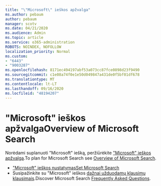 ```yaml
---
title: "\"Microsoft\" ieškos apžvalga"
ms.author: pebaum
author: pebaum
manager: scotv
ms.date: 04/21/2020
ms.audience: Admin
ms.topic: article
ms.service: o365-administration
ROBOTS: NOINDEX, NOFOLLOW
localization_priority: Normal
ms.custom:
- "6443"
- "9003287"
ms.openlocfilehash: 8171ec494197abf53a073cc87fce0898d23f9490
ms.sourcegitcommit: c1e08a74f0e1e50d049847a431de0f5bf01df678
ms.translationtype: MT
ms.contentlocale: lt-LT
ms.lasthandoff: 09/16/2020
ms.locfileid: "48194207"
---
```

# <a name="overview-of-microsoft-search"></a><span data-ttu-id="7d818-102">"Microsoft" ieškos apžvalga</span><span class="sxs-lookup"><span data-stu-id="7d818-102">Overview of Microsoft Search</span></span>

<span data-ttu-id="7d818-103">Norėdami suplanuoti "Microsoft" iešką, peržiūrėkite ["Microsoft" ieškos apžvalgą](https://docs.microsoft.com/microsoftsearch/overview-microsoft-search).</span><span class="sxs-lookup"><span data-stu-id="7d818-103">To plan for Microsoft Search see [Overview of Microsoft Search](https://docs.microsoft.com/microsoftsearch/overview-microsoft-search).</span></span>

- [<span data-ttu-id="7d818-104">"Microsoft" ieškos nustatymas</span><span class="sxs-lookup"><span data-stu-id="7d818-104">Set Microsoft Search</span></span>](https://docs.microsoft.com/microsoftsearch/setup-microsoft-search)
- <span data-ttu-id="7d818-105">Susipažinkite su "Microsoft" ieškos [dažnai užduodamų klausimų klausimais](https://docs.microsoft.com/microsoftsearch/faqs).</span><span class="sxs-lookup"><span data-stu-id="7d818-105">Discover Microsoft Search [Frequently Asked Questions](https://docs.microsoft.com/microsoftsearch/faqs).</span></span>
